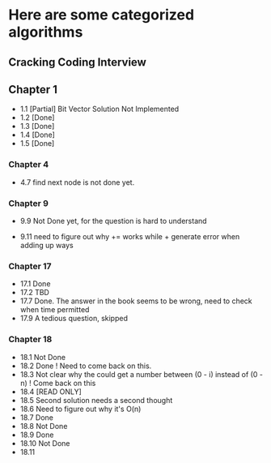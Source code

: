 # Here are some categorized algorithms 

## Cracking Coding Interview 

## Chapter 1 
  * 1.1 [Partial] Bit Vector Solution Not Implemented
  * 1.2 [Done]
  * 1.3 [Done]
  * 1.4 [Done]
  * 1.5 [Done]

### Chapter 4
   
   * 4.7 find next node is not done yet.
   
### Chapter 9 

  * 9.9 Not Done yet, for the question is hard to understand  
	
  * 9.11 need to figure out why += works while + generate error when adding up ways
  
### Chapter 17

  * 17.1 Done 
  * 17.2 TBD
  * 17.7 Done. The answer in the book seems to be wrong, need to check when time permitted 
  * 17.9 A tedious question, skipped
  
### Chapter 18

  * 18.1 Not Done
  * 18.2 Done ! Need to come back on this.
  * 18.3 Not clear why the could get a number between (0 - i) instead of (0 - n) ! Come back on this
  * 18.4 [READ ONLY]
  * 18.5 Second solution needs a second thought
  * 18.6 Need to figure out why it's O(n)
  * 18.7 Done
  * 18.8 Not Done
  * 18.9 Done
  * 18.10 Not Done
  * 18.11 